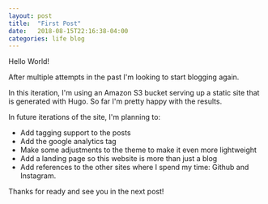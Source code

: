 ```yaml
---
layout: post
title:  "First Post"
date:   2018-08-15T22:16:38-04:00
categories: life blog
---
```

Hello World!

After multiple attempts in the past I'm looking to start blogging again.

In this iteration, I'm using an Amazon S3 bucket serving up a static site that is generated with Hugo. So far I'm pretty happy with the results.

In future iterations of the site, I'm planning to:

- Add tagging support to the posts
- Add the google analytics tag
- Make some adjustments to the theme to make it even more lightweight
- Add a landing page so this website is more than just a blog
- Add references to the other sites where I spend my time: Github and Instagram.

Thanks for ready and see you in the next post!